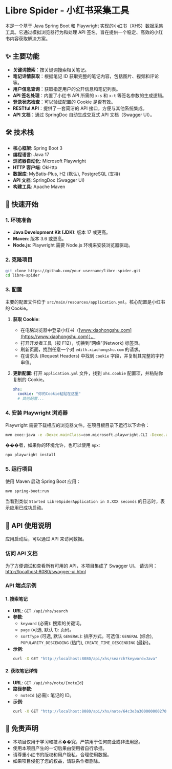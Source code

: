 # Libre Spider - 小红书采集工具

本是一个基于 Java Spring Boot 和 Playwright 实现的小红书（XHS）数据采集工具。它通过模拟浏览器行为和处理 API 签名，旨在提供一个稳定、高效的小红书内容获取解决方案。

## ✨ 主要功能

- **关键词搜索**：按关键词搜索相关笔记。
- **笔记详情获取**：根据笔记 ID 获取完整的笔记内容，包括图片、视频和评论等。
- **用户信息查询**：获取指定用户的公开信息和笔记列表。
- **API 签名处理**：内置了小红书 API 所需的 `x-s` 和 `x-t` 等签名参数的生成逻辑。
- **登录状态检查**：可以验证配置的 Cookie 是否有效。
- **RESTful API**：提供了一套简洁的 API 接口，方便与其他系统集成。
- **API 文档**：通过 SpringDoc 自动生成交互式 API 文档（Swagger UI）。

## 🛠️ 技术栈

- **核心框架**: Spring Boot 3
- **编程语言**: Java 17
- **浏览器自动化**: Microsoft Playwright
- **HTTP 客户端**: OkHttp
- **数据库**: MyBatis-Plus, H2 (默认), PostgreSQL (支持)
- **API 文档**: SpringDoc (Swagger UI)
- **构建工具**: Apache Maven

## 🚀 快速开始

### 1. 环境准备

- **Java Development Kit (JDK)**: 版本 17 或更高。
- **Maven**: 版本 3.6 或更高。
- **Node.js**: Playwright 需要 Node.js 环境来安装浏览器驱动。

### 2. 克隆项目

```bash
git clone https://github.com/your-username/libre-spider.git
cd libre-spider
```

### 3. 配置

主要的配置文件位于 `src/main/resources/application.yml`。核心配置是小红书的 Cookie。

1.  **获取 Cookie**:
    - 在电脑浏览器中登录小红书（[www.xiaohongshu.com](https://www.xiaohongshu.com)）。
    - 打开开发者工具（按 F12），切换到“网络”(Network) 标签页。
    - 刷新页面，找到任意一个对 `edith.xiaohongshu.com` 的请求。
    - 在请求头 (Request Headers) 中找到 `cookie` 字段，并复制其完整的字符串值。

2.  **更新配置**:
    打开 `application.yml` 文件，找到 `xhs.cookie` 配置项，并粘贴你复制的 Cookie。

    ```yaml
    xhs:
      cookie: "你的Cookie粘贴在这里"
      # 其他配置...
    ```

### 4. 安装 Playwright 浏览器

Playwright 需要下载相应的浏览器文件。在项目根目录下运行以下命令：

```bash
mvn exec:java -e -Dexec.mainClass=com.microsoft.playwright.CLI -Dexec.args="install"
```

���者，如果你的环境允许，也可以使用 `npx`:

```bash
npx playwright install
```

### 5. 运行项目

使用 Maven 启动 Spring Boot 应用：

```bash
mvn spring-boot:run
```

当看到类似 `Started LibreSpiderApplication in X.XXX seconds` 的日志时，表示应用已成功启动。

## 📖 API 使用说明

应用启动后，可以通过 API 来访问数据。

### 访问 API 文档

为了方便调试和查看所有可用的 API，本项目集成了 Swagger UI。
请访问：[http://localhost:8080/swagger-ui.html](http://localhost:8080/swagger-ui.html)

### API 端点示例

#### 1. 搜索笔记

- **URL**: `GET /api/xhs/search`
- **参数**:
  - `keyword` (必需): 搜索的关键词。
  - `page` (可选, 默认 1): 页码。
  - `sortType` (可选, 默认 `GENERAL`): 排序方式。可选值: `GENERAL` (综合), `POPULARITY_DESCENDING` (热门), `CREATE_TIME_DESCENDING` (最新)。
- **示例**:
  ```bash
  curl -X GET "http://localhost:8080/api/xhs/search?keyword=Java"
  ```

#### 2. 获取笔记详情

- **URL**: `GET /api/xhs/note/{noteId}`
- **路径参数**:
  - `noteId` (必需): 笔记的 ID。
- **示例**:
  ```bash
  curl -X GET "http://localhost:8080/api/xhs/note/64c3e3a3000000002702b6d7"
  ```

## 📄 免责声明

- 本项目仅用于学习和技术��究，严禁用于任何商业或非法用途。
- 使用本项目产生的一切后果由使用者自行承担。
- 请尊重小红书的版权和用户隐私，合理使用数据。
- 如果项目侵犯了您的权益，请联系作者删除。
